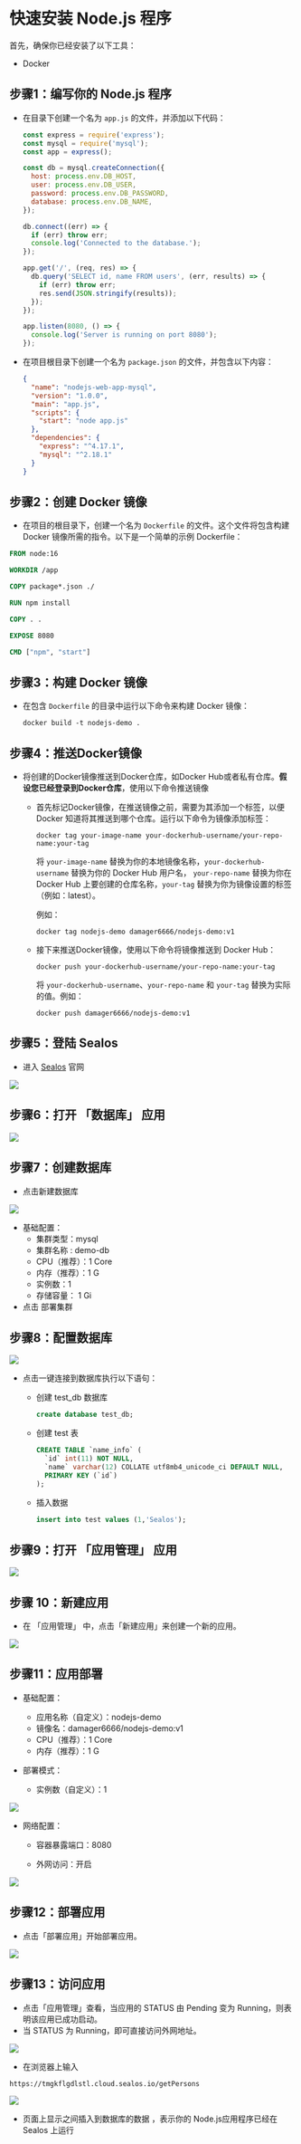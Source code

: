 # 快速安装 Node.js 程序

首先，确保你已经安装了以下工具：

- Docker

## 步骤1：编写你的 Node.js 程序

- 在目录下创建一个名为 `app.js` 的文件，并添加以下代码：

  ```js
  const express = require('express');
  const mysql = require('mysql');
  const app = express();
  
  const db = mysql.createConnection({
    host: process.env.DB_HOST,
    user: process.env.DB_USER,
    password: process.env.DB_PASSWORD,
    database: process.env.DB_NAME,
  });
  
  db.connect((err) => {
    if (err) throw err;
    console.log('Connected to the database.');
  });
  
  app.get('/', (req, res) => {
    db.query('SELECT id, name FROM users', (err, results) => {
      if (err) throw err;
      res.send(JSON.stringify(results));
    });
  });
  
  app.listen(8080, () => {
    console.log('Server is running on port 8080');
  });
  
  ```

- 在项目根目录下创建一个名为 `package.json` 的文件，并包含以下内容：

  ```json
  {
    "name": "nodejs-web-app-mysql",
    "version": "1.0.0",
    "main": "app.js",
    "scripts": {
      "start": "node app.js"
    },
    "dependencies": {
      "express": "^4.17.1",
      "mysql": "^2.18.1"
    }
  }
  ```

## 步骤2：创建 Docker 镜像

- 在项目的根目录下，创建一个名为 `Dockerfile` 的文件。这个文件将包含构建 Docker 镜像所需的指令。以下是一个简单的示例
  Dockerfile：

```dockerfile
FROM node:16

WORKDIR /app

COPY package*.json ./

RUN npm install

COPY . .

EXPOSE 8080

CMD ["npm", "start"]
```

## 步骤3：构建 Docker 镜像

- 在包含 `Dockerfile` 的目录中运行以下命令来构建 Docker 镜像：

  ```
  docker build -t nodejs-demo .
  ```

## 步骤4：推送Docker镜像

- 将创建的Docker镜像推送到Docker仓库，如Docker Hub或者私有仓库。**假设您已经登录到Docker仓库**，使用以下命令推送镜像

    - 首先标记Docker镜像，在推送镜像之前，需要为其添加一个标签，以便 Docker 知道将其推送到哪个仓库。运行以下命令为镜像添加标签：

      ```
      docker tag your-image-name your-dockerhub-username/your-repo-name:your-tag
      ```

      将 `your-image-name` 替换为你的本地镜像名称，`your-dockerhub-username` 替换为你的 Docker Hub 用户名，
      `your-repo-name` 替换为你在 Docker Hub 上要创建的仓库名称，`your-tag` 替换为你为镜像设置的标签（例如：latest）。

      例如：

      ```
      docker tag nodejs-demo damager6666/nodejs-demo:v1
      ```

    - 接下来推送Docker镜像，使用以下命令将镜像推送到 Docker Hub：

      ```
      docker push your-dockerhub-username/your-repo-name:your-tag
      ```

      将 `your-dockerhub-username`、`your-repo-name` 和 `your-tag` 替换为实际的值。例如：

      ```
      docker push damager6666/nodejs-demo:v1
      ```

## 步骤5：登陆 Sealos

- 进入 [Sealos](https://cloud.sealos.io/) 官网

![](images/java-example-0.png)

## 步骤6：打开 「数据库」 应用

![](images/java-example-10.png)

## 步骤7：创建数据库

- 点击新建数据库

![](images/java-example-11.png)

- 基础配置：
    - 集群类型：mysql
    - 集群名称 : demo-db
    - CPU（推荐）：1 Core
    - 内存（推荐）：1 G
    - 实例数：1
    - 存储容量： 1 Gi
- 点击 部署集群

## 步骤8：配置数据库

![](images/java-example-12.png)

- 点击一键连接到数据库执行以下语句：

    - 创建 test_db 数据库

      ```sql
      create database test_db;
      ```

    - 创建 test 表

      ```sql
      CREATE TABLE `name_info` (
        `id` int(11) NOT NULL,
        `name` varchar(12) COLLATE utf8mb4_unicode_ci DEFAULT NULL,
        PRIMARY KEY (`id`)
      );
      ```

    - 插入数据

      ```sql
      insert into test values (1,'Sealos');
      ```

## 步骤9：打开 「应用管理」 应用

![](images/java-example-3.png)

## 步骤 10：新建应用

- 在 「应用管理」 中，点击「新建应用」来创建一个新的应用。

![](images/java-example-4.png)

## 步骤11：应用部署

- 基础配置：

    - 应用名称（自定义）：nodejs-demo
    - 镜像名：damager6666/nodejs-demo:v1
    - CPU（推荐）：1 Core
    - 内存（推荐）：1 G

- 部署模式：

    - 实例数（自定义）：1

![](images/nodejs-example-0.png)

- 网络配置：

    - 容器暴露端口：8080

    - 外网访问：开启

![](images/java-example-6.png)

## 步骤12：部署应用

- 点击「部署应用」开始部署应用。

![](images/java-example-7.png)

## 步骤13：访问应用

- 点击「应用管理」查看，当应用的 STATUS 由 Pending 变为 Running，则表明该应用已成功启动。
- 当 STATUS 为 Running，即可直接访问外网地址。

![](images/java-example-8.png)

- 在浏览器上输入

```
https://tmgkflgdlstl.cloud.sealos.io/getPersons
```

![](images/nodejs-example-1.png)

- 页面上显示之间插入到数据库的数据 ，表示你的 Node.js应用程序已经在 Sealos 上运行